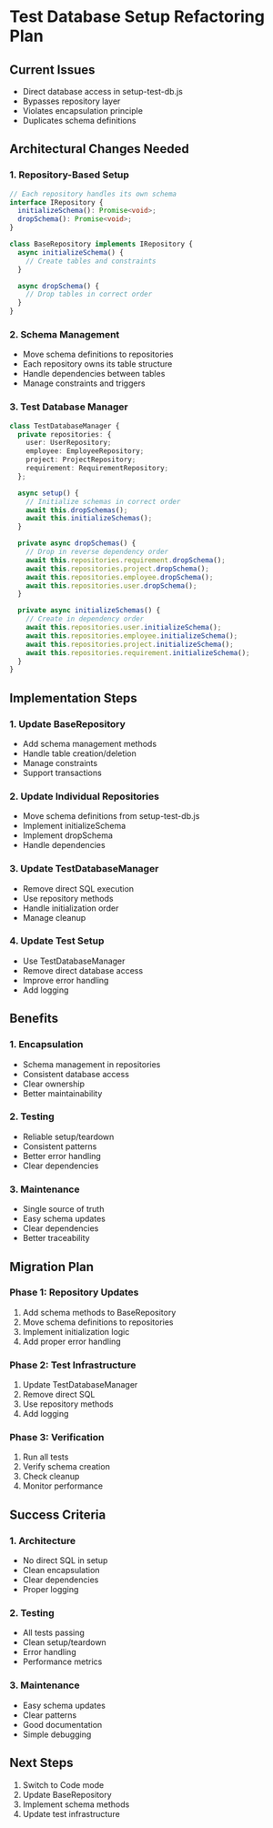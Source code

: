 # Test Database Setup Refactoring Plan

## Current Issues
- Direct database access in setup-test-db.js
- Bypasses repository layer
- Violates encapsulation principle
- Duplicates schema definitions

## Architectural Changes Needed

### 1. Repository-Based Setup
```typescript
// Each repository handles its own schema
interface IRepository {
  initializeSchema(): Promise<void>;
  dropSchema(): Promise<void>;
}

class BaseRepository implements IRepository {
  async initializeSchema() {
    // Create tables and constraints
  }

  async dropSchema() {
    // Drop tables in correct order
  }
}
```

### 2. Schema Management
- Move schema definitions to repositories
- Each repository owns its table structure
- Handle dependencies between tables
- Manage constraints and triggers

### 3. Test Database Manager
```typescript
class TestDatabaseManager {
  private repositories: {
    user: UserRepository;
    employee: EmployeeRepository;
    project: ProjectRepository;
    requirement: RequirementRepository;
  };

  async setup() {
    // Initialize schemas in correct order
    await this.dropSchemas();
    await this.initializeSchemas();
  }

  private async dropSchemas() {
    // Drop in reverse dependency order
    await this.repositories.requirement.dropSchema();
    await this.repositories.project.dropSchema();
    await this.repositories.employee.dropSchema();
    await this.repositories.user.dropSchema();
  }

  private async initializeSchemas() {
    // Create in dependency order
    await this.repositories.user.initializeSchema();
    await this.repositories.employee.initializeSchema();
    await this.repositories.project.initializeSchema();
    await this.repositories.requirement.initializeSchema();
  }
}
```

## Implementation Steps

### 1. Update BaseRepository
- Add schema management methods
- Handle table creation/deletion
- Manage constraints
- Support transactions

### 2. Update Individual Repositories
- Move schema definitions from setup-test-db.js
- Implement initializeSchema
- Implement dropSchema
- Handle dependencies

### 3. Update TestDatabaseManager
- Remove direct SQL execution
- Use repository methods
- Handle initialization order
- Manage cleanup

### 4. Update Test Setup
- Use TestDatabaseManager
- Remove direct database access
- Improve error handling
- Add logging

## Benefits

### 1. Encapsulation
- Schema management in repositories
- Consistent database access
- Clear ownership
- Better maintainability

### 2. Testing
- Reliable setup/teardown
- Consistent patterns
- Better error handling
- Clear dependencies

### 3. Maintenance
- Single source of truth
- Easy schema updates
- Clear dependencies
- Better traceability

## Migration Plan

### Phase 1: Repository Updates
1. Add schema methods to BaseRepository
2. Move schema definitions to repositories
3. Implement initialization logic
4. Add proper error handling

### Phase 2: Test Infrastructure
1. Update TestDatabaseManager
2. Remove direct SQL
3. Use repository methods
4. Add logging

### Phase 3: Verification
1. Run all tests
2. Verify schema creation
3. Check cleanup
4. Monitor performance

## Success Criteria

### 1. Architecture
- No direct SQL in setup
- Clean encapsulation
- Clear dependencies
- Proper logging

### 2. Testing
- All tests passing
- Clean setup/teardown
- Error handling
- Performance metrics

### 3. Maintenance
- Easy schema updates
- Clear patterns
- Good documentation
- Simple debugging

## Next Steps
1. Switch to Code mode
2. Update BaseRepository
3. Implement schema methods
4. Update test infrastructure